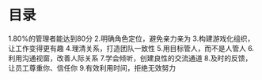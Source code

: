 # 目录
1.80%的管理者能达到80分
2.明确角色定位，避免亲力亲为
3.构建游戏化组织，让工作变得更有趣
4.理清关系，打造团队一致性
5.用目标管人，而不是人管人
6.利用沟通视窗，改善人际关系
7.学会倾听，创建良性的交流通道
8.及时的反馈，让员工尊重你、信任你
9.有效利用时间，拒绝无效努力